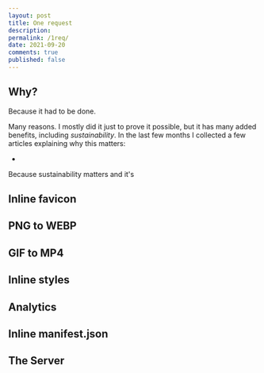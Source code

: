 ```yaml
---
layout: post
title: One request
description:
permalink: /1req/
date: 2021-09-20
comments: true
published: false
---
```




<!--more-->

## Why?

Because it had to be done.

Many reasons. I mostly did it just to prove it possible, but it has many added benefits, including _sustainability_. In the last few months I collected a few articles explaining why this matters:

-

Because sustainability matters and it's

## Inline favicon

## PNG to WEBP

## GIF to MP4

## Inline styles

## Analytics

## Inline manifest.json

## The Server
